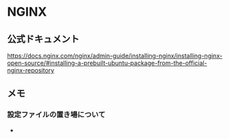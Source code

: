# NGINX

## 公式ドキュメント

https://docs.nginx.com/nginx/admin-guide/installing-nginx/installing-nginx-open-source/#installing-a-prebuilt-ubuntu-package-from-the-official-nginx-repository



## メモ

### 設定ファイルの置き場について

+ 